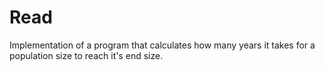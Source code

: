 # Read
Implementation of a program that calculates how many years it takes for a population size to reach it's end size.